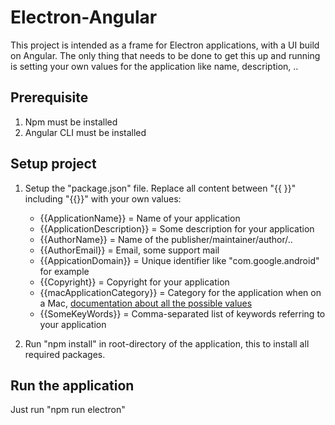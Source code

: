 # Electron-Angular
This project is intended as a frame for Electron applications, with a UI build on Angular.
The only thing that needs to be done to get this up and running is setting your own values for the application like name, description, ..

## Prerequisite
1. Npm must be installed
2. Angular CLI must be installed

## Setup project

1. Setup the "package.json" file. Replace all content between "{{ }}" including "{{}}" with your own values:
    * {{ApplicationName}} = Name of your application
    * {{ApplicationDescription}} = Some description for your application
    * {{AuthorName}} = Name of the publisher/maintainer/author/..
    * {{AuthorEmail}} = Email, some support mail
    * {{AppicationDomain}} = Unique identifier like "com.google.android" for example
    * {{Copyright}} = Copyright for your application
    * {{macApplicationCategory}} = Category for the application when on a Mac, [documentation about all the possible values](https://developer.apple.com/library/archive/documentation/General/Reference/InfoPlistKeyReference/Articles/LaunchServicesKeys.html#//apple_ref/doc/uid/TP40009250-SW8)
    * {{SomeKeyWords}} = Comma-separated list of keywords referring to your application
    
2. Run "npm install" in root-directory of the application, this to install all required packages.

## Run the application
Just run "npm run electron"
